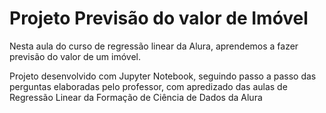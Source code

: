 # Projeto Previsão do valor de Imóvel
Nesta aula do curso de regressão linear da Alura, aprendemos a fazer previsão do valor de um imóvel.

Projeto desenvolvido com Jupyter Notebook, seguindo passo a passo das perguntas elaboradas pelo professor, com apredizado das aulas de Regressão Linear da Formação de Ciência de Dados da Alura
